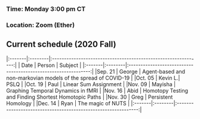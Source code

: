 ### Time: Monday 3:00 pm CT

### Location: Zoom (Ether)

## Current schedule (2020 Fall)

|:-------|:--------|:--------------------------------------------------------------:|
|  Date  | Person  | Subject                                                        |
|:-------|:--------|:--------------------------------------------------------------:|
|Sep. 21 | George  | Agent-based and non-markovian models of the spread of COVID-19 |
|Oct. 05 | Kevin L.| PSLQ                                                           |
|Oct. 19 | Paul    | Linear Sum Assignment                                          |
|Nov. 09 | Mayisha | Graphing Temporal Dynamics in fMRI                             |
|Nov. 16 | Abid    | Homotopy Testing and Finding Shortest Homotopic Paths          |
|Nov. 30 | Greg    | Persistent Homology                                            |
|Dec. 14 | Ryan    | The magic of NUTS                                              |
|:-------|:--------|:--------------------------------------------------------------:|

